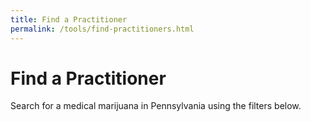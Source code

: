 ```yaml
---
title: Find a Practitioner
permalink: /tools/find-practitioners.html
---
```


# Find a Practitioner

Search for a medical marijuana in Pennsylvania using the filters below.

<Practitioners />
